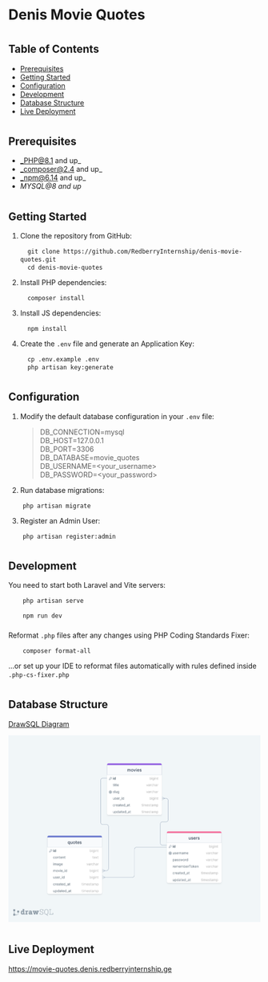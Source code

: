 # Denis Movie Quotes

#

## Table of Contents

* [Prerequisites](#prerequisites)
* [Getting Started](#getting-started)
* [Configuration](#configuration)
* [Development](#development)
* [Database Structure](#database-structure)
* [Live Deployment](#live-deployment)

#

## Prerequisites

* _PHP@8.1 and up_
* _composer@2.4 and up_
* _npm@6.14 and up_
* _MYSQL@8 and up_

#

## Getting Started

1. Clone the repository from GitHub:
    ```shell
      git clone https://github.com/RedberryInternship/denis-movie-quotes.git
      cd denis-movie-quotes
    ```
2. Install PHP dependencies:
    ```shell
      composer install
    ```
3. Install JS dependencies:
    ```shell
      npm install
    ```
4. Create the `.env` file and generate an Application Key:
    ```shell
      cp .env.example .env
      php artisan key:generate
    ```

#

## Configuration

1. Modify the default database configuration in your `.env` file:
   > DB_CONNECTION=mysql <br>
   DB_HOST=127.0.0.1 <br>
   DB_PORT=3306 <br>
   DB_DATABASE=movie_quotes <br>
   DB_USERNAME=<your_username> <br>
   DB_PASSWORD=<your_password> <br>

2. Run database migrations:

```shell
    php artisan migrate
```

3. Register an Admin User:

```shell
    php artisan register:admin
```

#

## Development

You need to start both Laravel and Vite servers:

```shell
    php artisan serve
```

```shell
    npm run dev
```

###

Reformat `.php` files after any changes using PHP Coding Standards Fixer:

```shell
    composer format-all
```

...or set up your IDE to reformat files automatically with rules defined inside `.php-cs-fixer.php`

#

## Database Structure

[DrawSQL Diagram](https://drawsql.app/teams/team-denis/diagrams/movie-quotes)

![Database Structure](readme/assets/db-structure-drawsql.png)

#

## Live Deployment

https://movie-quotes.denis.redberryinternship.ge

